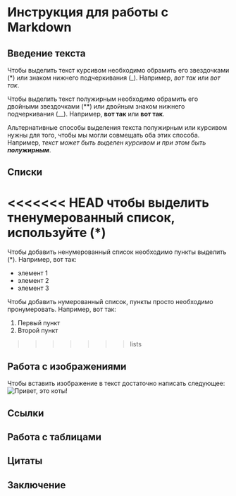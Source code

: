 # Инструкция для работы с Markdown

## Введение текста

Чтобы выделить текст курсивом необходимо обрамить его звездочками (*) или знаком нижнего подчеркивания (_). Например, *вот так* или _вот так_.

Чтобы выделить текст полужирным необходимо обрамить его двойными звездочками (**) или двойным знаком нижнего подчеркивания (__). Например, **вот так** или __вот так__.

Альтернативные способы выделения текста полужирным или курсивом нужны для того, чтобы мы могли совмещать оба этих способа. Например, _текст может быть выделен курсивом и при этом быть **полужирным**_.

## Списки

<<<<<<< HEAD
чтобы выделить тненумерованный список, используйте (*)
=======
Чтобы добавить ненумерованный список необходимо пункты выделить (*). Например, вот так:
* элемент 1
* элемент 2
* элемент 3

Чтобы добавить нумерованный список, пункты просто необходимо пронумеровать. Например, вот так:
1. Первый пункт
2. Второй пункт
>>>>>>> lists

## Работа с изображениями 

Чтобы вставить изображение в текст достаточно написать следующее:
![Привет, это коты!](cats.jpg)

## Ссылки

## Работа с таблицами 

## Цитаты

## Заключение 